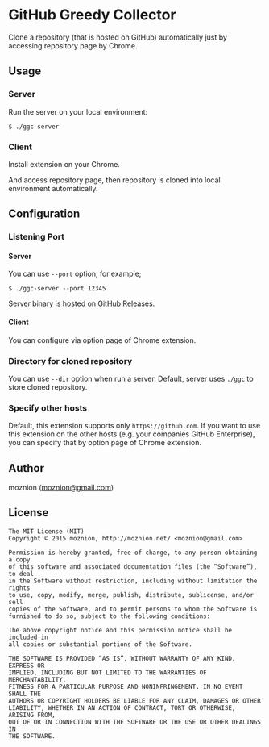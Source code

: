 GitHub Greedy Collector
==

Clone a repository (that is hosted on GitHub) automatically just by accessing repository page by Chrome.

Usage
--

### Server

Run the server on your local environment:

```
$ ./ggc-server
```

### Client

Install extension on your Chrome.

And access repository page, then repository is cloned into local environment automatically.

Configuration
--

### Listening Port

#### Server

You can use `--port` option, for example;

```
$ ./ggc-server --port 12345
```

Server binary is hosted on [GitHub Releases](https://github.com/moznion/github-greedy-collector-crx/releases).

#### Client

You can configure via option page of Chrome extension.

### Directory for cloned repository

You can use `--dir` option when run a server.
Default, server uses `./ggc` to store cloned repository.

### Specify other hosts

Default, this extension supports only `https://github.com`.
If you want to use this extension on the other hosts (e.g. your companies GitHub Enterprise),
you can specify that by option page of Chrome extension.

Author
--

moznion (<moznion@gmail.com>)

License
--

```
The MIT License (MIT)
Copyright © 2015 moznion, http://moznion.net/ <moznion@gmail.com>

Permission is hereby granted, free of charge, to any person obtaining a copy
of this software and associated documentation files (the “Software”), to deal
in the Software without restriction, including without limitation the rights
to use, copy, modify, merge, publish, distribute, sublicense, and/or sell
copies of the Software, and to permit persons to whom the Software is
furnished to do so, subject to the following conditions:

The above copyright notice and this permission notice shall be included in
all copies or substantial portions of the Software.

THE SOFTWARE IS PROVIDED “AS IS”, WITHOUT WARRANTY OF ANY KIND, EXPRESS OR
IMPLIED, INCLUDING BUT NOT LIMITED TO THE WARRANTIES OF MERCHANTABILITY,
FITNESS FOR A PARTICULAR PURPOSE AND NONINFRINGEMENT. IN NO EVENT SHALL THE
AUTHORS OR COPYRIGHT HOLDERS BE LIABLE FOR ANY CLAIM, DAMAGES OR OTHER
LIABILITY, WHETHER IN AN ACTION OF CONTRACT, TORT OR OTHERWISE, ARISING FROM,
OUT OF OR IN CONNECTION WITH THE SOFTWARE OR THE USE OR OTHER DEALINGS IN
THE SOFTWARE.
```

